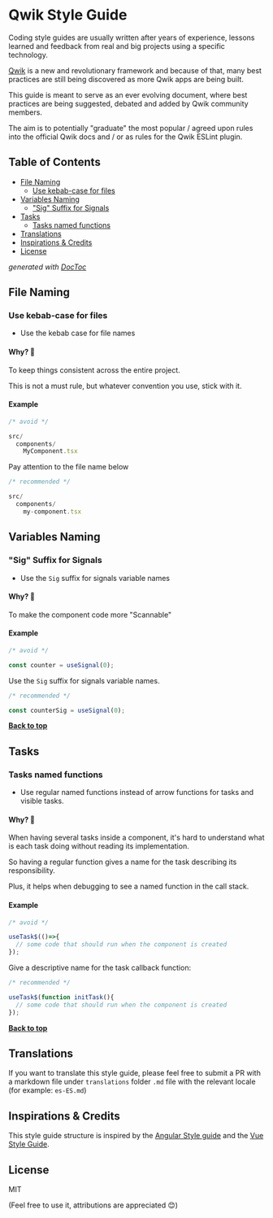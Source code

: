 
# Qwik Style Guide

Coding style guides are usually written after years of experience, lessons learned and feedback from real and big projects using a specific technology.

[Qwik](https://qwik.builder.io/) is a new and revolutionary framework and because of that, many best practices are still being discovered as more Qwik apps are being built.

This guide is meant to serve as an ever evolving document, where best practices are being suggested, debated and added by Qwik community members.

The aim is to potentially "graduate" the most popular / agreed upon rules into the official Qwik docs and / or as rules for the Qwik ESLint plugin. 



<!-- START doctoc generated TOC please keep comment here to allow auto update -->
<!-- DON'T EDIT THIS SECTION, INSTEAD RE-RUN doctoc TO UPDATE -->
## Table of Contents

- [File Naming](#file-naming)
  - [Use kebab-case for files](#use-kebab-case-for-files)
- [Variables Naming](#variables-naming)
  - ["Sig" Suffix for Signals](#sig-suffix-for-signals)
- [Tasks](#tasks)
  - [Tasks named functions](#tasks-named-functions)
- [Translations](#translations)
- [Inspirations & Credits](#inspirations--credits)
- [License](#license)

<!-- END doctoc generated TOC please keep comment here to allow auto update -->

*generated with [DocToc](https://github.com/thlorenz/doctoc)*


## File Naming
### Use kebab-case for files

  - Use the kebab case for file names

#### Why? 🤔
To keep things consistent across the entire project.
  
This is not a must rule, but whatever convention you use, stick with it. 

  

#### Example

```typescript
/* avoid */

src/
  components/
    MyComponent.tsx

```

Pay attention to the file name below

```typescript
/* recommended */

src/
  components/
    my-component.tsx

```

## Variables Naming

### "Sig" Suffix for Signals

  - Use the `Sig` suffix for signals variable names

#### Why? 🤔
To make the component code more "Scannable" 
  
#### Example

```typescript
/* avoid */

const counter = useSignal(0);

```

Use the `Sig` suffix for signals variable names.

```typescript
/* recommended */

const counterSig = useSignal(0);
```

**[Back to top](#table-of-contents)**


## Tasks

### Tasks named functions

  - Use regular named functions instead of arrow functions for tasks and visible tasks.

#### Why? 🤔
When having several tasks inside a component, it's hard to understand what is each task doing without reading its implementation.

So having a regular function gives a name for the task describing its responsibility.

Plus, it helps when debugging to see a named function in the call stack. 
  
#### Example

```typescript
/* avoid */

useTask$(()=>{ 
  // some code that should run when the component is created
});

```

Give a descriptive name for the task callback function:

```typescript
/* recommended */

useTask$(function initTask(){ 
  // some code that should run when the component is created
});
```

**[Back to top](#table-of-contents)**



## Translations

If you want to translate this style guide, please feel free to submit a PR with a markdown file under `translations` folder `.md` file with the relevant locale (for example: `es-ES.md`)

## Inspirations & Credits

This style guide structure is inspired by the [Angular Style guide](https://angular.io/guide/styleguide) and the [Vue Style Guide](https://vuejs.org/style-guide/). 


## License
MIT

(Feel free to use it, attributions are appreciated 😊)
